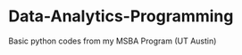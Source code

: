 Data-Analytics-Programming
==========================

Basic python codes from my MSBA Program (UT Austin)
